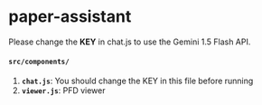 ﻿# paper-assistant

 Please change the **KEY** in chat.js to use the Gemini 1.5 Flash API.

 #### `src/components/`

 1. **`chat.js`**: You should change the KEY in this file before running
 2. **`viewer.js`**: PFD viewer
 
